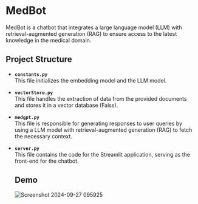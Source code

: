 # MedBot

MedBot is a chatbot that integrates a large language model (LLM) with retrieval-augmented generation (RAG) to ensure access to the latest knowledge in the medical domain.

## Project Structure

- **`constants.py`**  
  This file initializes the embedding model and the LLM model.

- **`vectorStore.py`**  
  This file handles the extraction of data from the provided documents and stores it in a vector database (Faiss).

- **`medgpt.py`**  
  This file is responsible for generating responses to user queries by using a LLM model with retrieval-augmented generation (RAG) to fetch the necessary context.

- **`server.py`**  
  This file contains the code for the Streamlit application, serving as the front-end for the chatbot.
  
  ## Demo
  ![Screenshot 2024-09-27 095925](https://github.com/user-attachments/assets/988c3aa9-ddb2-49df-b1cb-76fd3efe4925)
